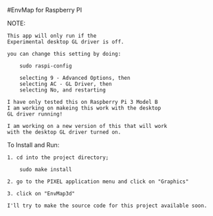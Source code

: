 #EnvMap for Raspberry PI

NOTE: 

    This app will only run if the 
    Experimental desktop GL driver is off.
    
    you can change this setting by doing:

        sudo raspi-config
    
        selecting 9 - Advanced Options, then
        selecting AC - GL Driver, then
        selecting No, and restarting

    I have only tested this on Raspberry Pi 3 Model B
    I am working on makeing this work with the desktop
    GL driver running!
    
    I am working on a new version of this that will work
    with the desktop GL driver turned on.
  
    
To Install and Run:

    1. cd into the project directory;
    
        sudo make install

    2. go to the PIXEL application menu and click on "Graphics"

    3. click on "EnvMap3d"

    I'll try to make the source code for this project available soon.


